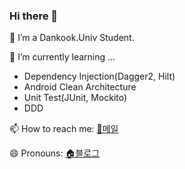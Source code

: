 ### Hi there 👋


🔭 I’m a Dankook.Univ Student.



🌱 I’m currently learning ...
  - Dependency Injection(Dagger2, Hilt)
  - Android Clean Architecture
  - Unit Test(JUnit, Mockito)
  - DDD



📫 How to reach me: [📧메일](knmy0101@gmail.com)
 
😄 Pronouns: [🏠블로그](https://bb-library.tistory.com/)

